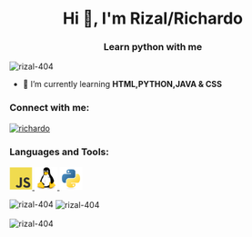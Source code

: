 <h1 align="center">Hi 👋, I'm Rizal/Richardo</h1>
<h3 align="center">Learn python with me</h3>

<p align="left"> <img src="https://komarev.com/ghpvc/?username=rizal-404&label=Profile%20views&color=0e75b6&style=flat" alt="rizal-404" /> </p>

- 🌱 I’m currently learning **HTML,PYTHON,JAVA & CSS**

<h3 align="left">Connect with me:</h3>
<p align="left">
<a href="https://fb.com/100000361707778" target="blank"><img align="center" src="https://raw.githubusercontent.com/rahuldkjain/github-profile-readme-generator/master/src/images/icons/Social/facebook.svg" alt="richardo" height="30" width="40" /></a>
</p>

<h3 align="left">Languages and Tools:</h3>
<p align="left"> <a href="https://developer.mozilla.org/en-US/docs/Web/JavaScript" target="_blank" rel="noreferrer"> <img src="https://raw.githubusercontent.com/devicons/devicon/master/icons/javascript/javascript-original.svg" alt="javascript" width="40" height="40"/> </a> <a href="https://www.linux.org/" target="_blank" rel="noreferrer"> <img src="https://raw.githubusercontent.com/devicons/devicon/master/icons/linux/linux-original.svg" alt="linux" width="40" height="40"/> </a> <a href="https://www.python.org" target="_blank" rel="noreferrer"> <img src="https://raw.githubusercontent.com/devicons/devicon/master/icons/python/python-original.svg" alt="python" width="40" height="40"/> </a> </p>

<p><img align="left" src="https://github-readme-stats.vercel.app/api/top-langs?username=rizal-404&show_icons=true&locale=en&layout=compact" alt="rizal-404" /></p>

<p>&nbsp;<img align="center" src="https://github-readme-stats.vercel.app/api?username=rizal-404&show_icons=true&locale=en" alt="rizal-404" /></p>

<p><img align="center" src="https://github-readme-streak-stats.herokuapp.com/?user=rizal-404&" alt="rizal-404" /></p>
